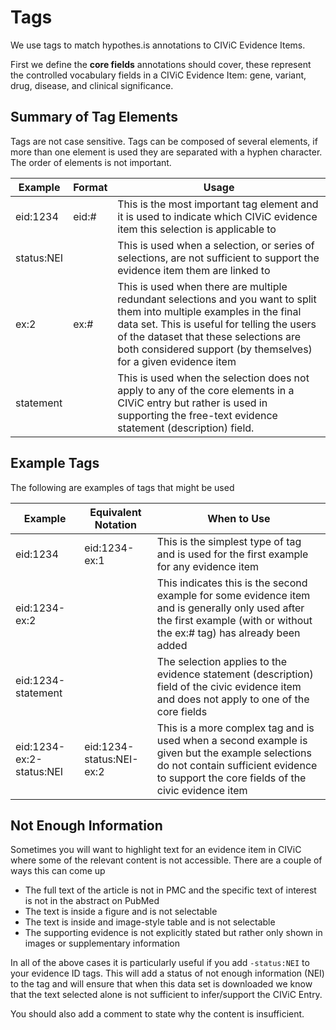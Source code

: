 # Tags

We use tags to match hypothes.is annotations to CIViC Evidence Items.

First we define the **core fields** annotations should cover, these represent the controlled vocabulary fields in a CIViC Evidence Item: gene, variant, drug, disease, and clinical significance.

## Summary of Tag Elements

Tags are not case sensitive. Tags can be composed of several elements, if more than one element is used they are separated with a hyphen character. The order of elements is not important.

| Example    | Format | Usage                                                                                                                                                                                                                                                                              |
| ---------- | ------ | ---------------------------------------------------------------------------------------------------------------------------------------------------------------------------------------------------------------------------------------------------------------------------------- |
| eid:1234   | eid:#  | This is the most important tag element and it is used to indicate which CIViC evidence item this selection is applicable to                                                                                                                                                        |
| status:NEI |        | This is used when a selection, or series of selections, are not sufficient to support the evidence item them are linked to                                                                                                                                                         |
| ex:2       | ex:#   | This is used when there are multiple redundant selections and you want to split them into multiple examples in the final data set. This is useful for telling the users of the dataset that these selections are both considered support (by themselves) for a given evidence item |
| statement  |        | This is used when the selection does not apply to any of the core elements in a CIViC entry but rather is used in supporting the free-text evidence statement (description) field.                                                                                                 |

## Example Tags

The following are examples of tags that might be used

| Example                  | Equivalent Notation      | When to Use                                                                                                                                                                               |
| ------------------------ | ------------------------ | ----------------------------------------------------------------------------------------------------------------------------------------------------------------------------------------- |
| eid:1234                 | eid:1234-ex:1            | This is the simplest type of tag and is used for the first example for any evidence item                                                                                                  |
| eid:1234-ex:2            |                          | This indicates this is the second example for some evidence item and is generally only used after the first example (with or without the ex:# tag) has already been added                 |
| eid:1234-statement       |                          | The selection applies to the evidence statement (description) field of the civic evidence item and does not apply to one of the core fields                                               |
| eid:1234-ex:2-status:NEI | eid:1234-status:NEI-ex:2 | This is a more complex tag and is used when a second example is given but the example selections do not contain sufficient evidence to support the core fields of the civic evidence item |

## Not Enough Information

Sometimes you will want to highlight text for an evidence item in CIViC where some of the relevant content is not accessible. There are a couple of ways this can come up

- The full text of the article is not in PMC and the specific text of interest is not in the abstract on PubMed
- The text is inside a figure and is not selectable
- The text is inside and image-style table and is not selectable
- The supporting evidence is not explicitly stated but rather only shown in images or supplementary information

In all of the above cases it is particularly useful if you add `-status:NEI` to your evidence ID tags. This will add a status of not enough information (NEI) to the tag and will ensure that when this data set is downloaded we know that the text selected alone is not sufficient to infer/support the CIViC Entry.

You should also add a comment to state why the content is insufficient.
